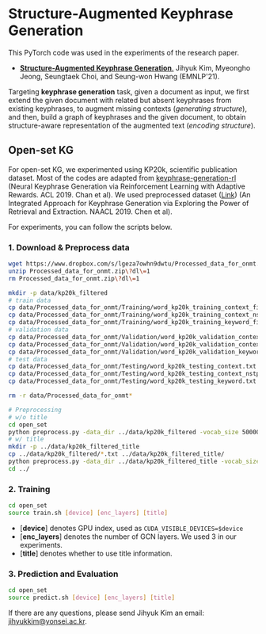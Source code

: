 # Structure-Augmented Keyphrase Generation

This PyTorch code was used in the experiments of the research paper.

* [**Structure-Augmented Keyphrase Generation**.](https://aclanthology.org/2021.emnlp-main.209.pdf) Jihyuk Kim, Myeongho Jeong, Seungtaek Choi, and Seung-won Hwang (EMNLP'21).

Targeting **keyphrase generation** task, 
given a document as input,
we first extend the given document with related but absent keyphrases from existing keyphrases, to augment missing contexts (_generating structure_), and then, build a graph of keyphrases and the given document, to obtain structure-aware representation of the augmented text (_encoding structure_).


## Open-set KG

For open-set KG, we experimented using KP20k, scientific publication dataset.
Most of the codes are adapted from [keyphrase-generation-rl](https://github.com/kenchan0226/keyphrase-generation-rl) (Neural Keyphrase Generation via Reinforcement Learning with Adaptive Rewards. ACL 2019. Chan et al).
We used preprocessed dataset ([Link](https://www.dropbox.com/s/lgeza7owhn9dwtu/Processed_data_for_onmt.zip?dl=1)) (An Integrated Approach for Keyphrase Generation via Exploring the Power of Retrieval and Extraction. NAACL 2019. Chen et al).

For experiments, you can follow the scripts below.

### 1. Download & Preprocess data
```bash
wget https://www.dropbox.com/s/lgeza7owhn9dwtu/Processed_data_for_onmt.zip?dl=1
unzip Processed_data_for_onmt.zip\?dl\=1 
rm Processed_data_for_onmt.zip\?dl\=1 

mkdir -p data/kp20k_filtered
# train data
cp data/Processed_data_for_onmt/Training/word_kp20k_training_context_filtered.txt data/kp20k_filtered/train_src.txt
cp data/Processed_data_for_onmt/Training/word_kp20k_training_context_nstpws_sims_retrieved_keyphrases_filtered.txt data/kp20k_filtered/train_ret.txt
cp data/Processed_data_for_onmt/Training/word_kp20k_training_keyword_filtered.txt data/kp20k_filtered/train_trg.txt
# validation data
cp data/Processed_data_for_onmt/Validation/word_kp20k_validation_context_filtered.txt data/kp20k_filtered/valid_src.txt
cp data/Processed_data_for_onmt/Validation/word_kp20k_validation_context_nstpws_sims_retrieved_keyphrases_filtered.txt data/kp20k_filtered/valid_ret.txt
cp data/Processed_data_for_onmt/Validation/word_kp20k_validation_keyword_filtered.txt data/kp20k_filtered/valid_trg.txt
# test data
cp data/Processed_data_for_onmt/Testing/word_kp20k_testing_context.txt data/kp20k_filtered/test_src.txt
cp data/Processed_data_for_onmt/Testing/word_kp20k_testing_context_nstpws_sims_retrieved_keyphrases_filtered.txt data/kp20k_filtered/test_ret.txt
cp data/Processed_data_for_onmt/Testing/word_kp20k_testing_keyword.txt data/kp20k_filtered/test_trg.txt

rm -r data/Processed_data_for_onmt*

# Preprocessing
# w/o title
cd open_set
python preprocess.py -data_dir ../data/kp20k_filtered -vocab_size 50000
# w/ title
mkdir -p ../data/kp20k_filtered_title
cp ../data/kp20k_filtered/*.txt ../data/kp20k_filtered_title/
python preprocess.py -data_dir ../data/kp20k_filtered_title -vocab_size 50000 -use_title
cd ../
```

### 2. Training

```bash
cd open_set
source train.sh [device] [enc_layers] [title]
```
	
* \[**device**\] denotes GPU index, used as ``CUDA_VISIBLE_DEVICES=$device``
* \[**enc_layers**\] denotes the number of GCN layers. We used 3 in our experiments.
* \[**title**\] denotes whether to use title information.


### 3. Prediction and Evaluation

```bash
cd open_set
source predict.sh [device] [enc_layers] [title]
```








<!-- <p align="center">
  <img align="center" src="docs/images/overall_approach.png" />
</p>
<p align="center">
  <b>Figure:</b> Overall approach of structure-augmented keyphrase generation on two scenarios (closed/open-set keyphrase).
</p> -->



<!-- ### Run the Code!

#### Prerequisite
- ```$ sudo apt-get install p7zip```
- PyTorch 1.0
- Other requirements are listed in `requirements.txt`.

#### 1. Preprocess Dataset

We provided a shell script `dataset/yelp2013/download_yelp.sh` that downloads and preprocess the Yelp 2013 dataset. Preprocessing can be similarly done with other datasets as well (see below for download links).

We also provided the vocabulary and word vectors used in our experiments (in the `predefined_vocab/yelp2013` directory) to better replicate the results reported in the paper.

#### 2. Train and Test the Models

The `src/main.py` trains the model using the given training and dev sets, and subsequently tests the model on the given test set. There are multiple arguments that need to be set, but the most important (and mandatory) ones are the following:

- `model_type`: the type and method of customization, which can be assigned as either `BiLSTM` (no customization), or `<location>[_basis]_cust`, where `<location>` can be any of the following: word, encoder, attention, linear, bias.
- `domain`: the dataset directory name (e.g. yelp2013)
- `num_bases`: the number of bases (only required when basis customization is used)

An example execution is:

~~~bash
python3 -W ignore main.py \
--model_type linear_basis_cust \
--num_bases 4 \
--domain yelp2013 \
--vocab_dir ../predefined_vocab/yelp2013/42939.vocab \
--pretrained_word_em_dir ../predefined_vocab/yelp2013/word_vectors.npy \
--train_datadir ../dataset/yelp2013/processed_data/train.txt \
--dev_datadir ../dataset/yelp2013/processed_data/dev.txt \
--test_datadir ../dataset/yelp2013/processed_data/test.txt \
--meta_dim 64 \
--key_query_size 64 \
--word_dim 300 \
--state_size 256 \
--valid_step 1000 \
~~~

### Download the Datasets!

There are three datasets used in the paper: Yelp 2013, AAPR, and PolMed.

To download Yelp 2013, refer to the following <a href="https://drive.google.com/open?id=1PxAkmPLFMnfom46FMMXkHeqIxDbA16oy">link</a> from the original authors.

Although they were constructed by different authors (please refer to these links for <a href="https://github.com/lancopku/AAPR">AAPR</a> and <a href="https://www.figure-eight.com/">PolMed</a>, we use specific data splits for the AAPR and PolMed datasets.
Download our splits <a href="https://github.com/zizi1532/BasisCustomize/releases/download/1.0/datasets.zip">here</a>.

### Cite the Paper!

To cite the paper/code/data splits, please use this BibTex:

```
@article{kim2019categorical,
	Author = {Jihyeok Kim and Reinald Kim Amplayo and Kyungjae Lee and Sua Sung and Minji Seo and Seung-won Hwang},
	Journal = {TACL},
	Year = {2019},
	Title = {Categorical Metadata Representation for Customized Text Classification}
}
``` -->

If there are any questions, please send Jihyuk Kim an email: jihyukkim@yonsei.ac.kr.

